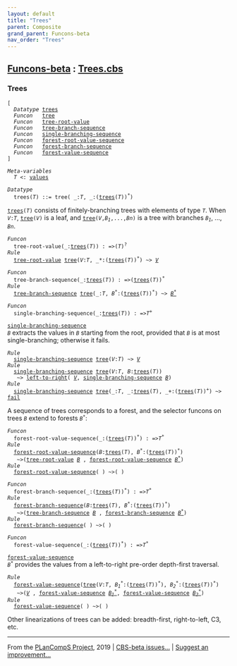 ```yaml
---
layout: default
title: "Trees"
parent: Composite
grand_parent: Funcons-beta
nav_order: "Trees"
---
```


[Funcons-beta] : [Trees.cbs]
-----------------------------

### Trees

<div class="highlighter-rouge"><pre class="highlight"><code>[
  <i class="keyword">Datatype</i> <span class="name"><a href="#Name_trees">trees</a></span>
  <i class="keyword">Funcon</i>   <span class="name"><a href="#Name_tree">tree</a></span>
  <i class="keyword">Funcon</i>   <span class="name"><a href="#Name_tree-root-value">tree-root-value</a></span>
  <i class="keyword">Funcon</i>   <span class="name"><a href="#Name_tree-branch-sequence">tree-branch-sequence</a></span>
  <i class="keyword">Funcon</i>   <span class="name"><a href="#Name_single-branching-sequence">single-branching-sequence</a></span>
  <i class="keyword">Funcon</i>   <span class="name"><a href="#Name_forest-root-value-sequence">forest-root-value-sequence</a></span>
  <i class="keyword">Funcon</i>   <span class="name"><a href="#Name_forest-branch-sequence">forest-branch-sequence</a></span>
  <i class="keyword">Funcon</i>   <span class="name"><a href="#Name_forest-value-sequence">forest-value-sequence</a></span>
]</code></pre></div>



<div class="highlighter-rouge"><pre class="highlight"><code><i class="keyword">Meta-variables</i>
  <span id="PartVariable_T"><i class="var">T</i></span> <: <span class="name"><a href="../../Value-Types/index.html#Name_values">values</a></span></code></pre></div>

  

<div class="highlighter-rouge"><pre class="highlight"><code><i class="keyword">Datatype</i>
  <span class="name"><span id="Name_trees">trees</span></span>(<span id="Variable60_T"><i class="var">T</i></span>) ::= <span id="Name_tree">tree</span>( _:<span id="Variable76_T"><i class="var">T</i></span>, _:(<span class="name"><a href="#Name_trees">trees</a></span>(<span id="Variable88_T"><i class="var">T</i></span>))<sup class="sup">*</sup>)</code></pre></div>


  <code><span class="name"><a href="#Name_trees">trees</a></span>(<i class="var">T</i>)</code> consists of finitely-branching trees with elements of type <code><i class="var">T</i></code>.
  When <code><i class="var">V</i>:<i class="var">T</i></code>, <code><span class="name"><a href="#Name_tree">tree</a></span>(<i class="var">V</i>)</code> is a leaf, and <code><span class="name"><a href="#Name_tree">tree</a></span>(<i class="var">V</i>,<i class="var">B<sub class="sub">1</sub></i>,...,<i class="var">Bn</i>)</code> is a tree with
  branches <code><i class="var">B<sub class="sub">1</sub></i></code>, ..., <code><i class="var">Bn</i></code>.

<div class="highlighter-rouge"><pre class="highlight"><code><i class="keyword">Funcon</i>
  <span class="name"><span id="Name_tree-root-value">tree-root-value</span></span>(_:<span class="name"><a href="#Name_trees">trees</a></span>(<span id="Variable269_T"><i class="var">T</i></span>)) : =>(<span id="Variable289_T"><i class="var">T</i></span>)<sup class="sup">?</sup>
<i class="keyword">Rule</i>
  <span class="name"><a href="#Name_tree-root-value">tree-root-value</a></span> <span class="name"><a href="#Name_tree">tree</a></span>(<span id="Variable306_V"><i class="var">V</i></span>:<i class="var">T</i>, _*:(<span class="name"><a href="#Name_trees">trees</a></span>(<i class="var">T</i>))<sup class="sup">*</sup>) ~> <a href="#Variable306_V"><i class="var">V</i></a></code></pre></div>

<div class="highlighter-rouge"><pre class="highlight"><code><i class="keyword">Funcon</i>
  <span class="name"><span id="Name_tree-branch-sequence">tree-branch-sequence</span></span>(_:<span class="name"><a href="#Name_trees">trees</a></span>(<span id="Variable363_T"><i class="var">T</i></span>)) : =>(<span class="name"><a href="#Name_trees">trees</a></span>(<span id="Variable384_T"><i class="var">T</i></span>))<sup class="sup">*</sup>
<i class="keyword">Rule</i>
  <span class="name"><a href="#Name_tree-branch-sequence">tree-branch-sequence</a></span> <span class="name"><a href="#Name_tree">tree</a></span>(_:<i class="var">T</i>, <span id="Variable418_B*"><i class="var">B<sup class="sup">*</sup></i></span>:(<span class="name"><a href="#Name_trees">trees</a></span>(<i class="var">T</i>))<sup class="sup">*</sup>) ~> <a href="#Variable418_B*"><i class="var">B<sup class="sup">*</sup></i></a></code></pre></div>



<div class="highlighter-rouge"><pre class="highlight"><code><i class="keyword">Funcon</i>
  <span class="name"><span id="Name_single-branching-sequence">single-branching-sequence</span></span>(_:<span class="name"><a href="#Name_trees">trees</a></span>(<span id="Variable465_T"><i class="var">T</i></span>)) : =><span id="Variable486_T+"><i class="var">T<sup class="sup">+</sup></i></span></code></pre></div>

  <code><span class="name"><a href="#Name_single-branching-sequence">single-branching-sequence</a></span> <i class="var">B</i></code> extracts the values in <code><i class="var">B</i></code> starting from 
  the root, provided that <code><i class="var">B</i></code> is at most single-branching; otherwise it fails.

<div class="highlighter-rouge"><pre class="highlight"><code><i class="keyword">Rule</i>
  <span class="name"><a href="#Name_single-branching-sequence">single-branching-sequence</a></span> <span class="name"><a href="#Name_tree">tree</a></span>(<span id="Variable543_V"><i class="var">V</i></span>:<i class="var">T</i>) ~> <a href="#Variable543_V"><i class="var">V</i></a>
<i class="keyword">Rule</i>
  <span class="name"><a href="#Name_single-branching-sequence">single-branching-sequence</a></span> <span class="name"><a href="#Name_tree">tree</a></span>(<span id="Variable571_V"><i class="var">V</i></span>:<i class="var">T</i>, <span id="Variable582_B"><i class="var">B</i></span>:<span class="name"><a href="#Name_trees">trees</a></span>(<i class="var">T</i>))
   ~> <span class="name"><a href="../../../Computations/Normal/Flowing/index.html#Name_left-to-right">left-to-right</a></span>( <a href="#Variable571_V"><i class="var">V</i></a>, <span class="name"><a href="#Name_single-branching-sequence">single-branching-sequence</a></span> <a href="#Variable582_B"><i class="var">B</i></a>)
<i class="keyword">Rule</i>
  <span class="name"><a href="#Name_single-branching-sequence">single-branching-sequence</a></span> <span class="name"><a href="#Name_tree">tree</a></span>(_:<i class="var">T</i>, _:<span class="name"><a href="#Name_trees">trees</a></span>(<i class="var">T</i>), _+:(<span class="name"><a href="#Name_trees">trees</a></span>(<i class="var">T</i>))<sup class="sup">+</sup>) ~> <span class="name"><a href="../../../Computations/Abnormal/Failing/index.html#Name_fail">fail</a></span></code></pre></div>




  A sequence of trees corresponds to a forest, and the selector funcons
  on trees <code><i class="var">B</i></code> extend to forests <code><i class="var">B<sup class="sup">*</sup></i></code>:

<div class="highlighter-rouge"><pre class="highlight"><code><i class="keyword">Funcon</i>
  <span class="name"><span id="Name_forest-root-value-sequence">forest-root-value-sequence</span></span>(_:(<span class="name"><a href="#Name_trees">trees</a></span>(<span id="Variable737_T"><i class="var">T</i></span>))<sup class="sup">*</sup>) : =><span id="Variable765_T*"><i class="var">T<sup class="sup">*</sup></i></span>
<i class="keyword">Rule</i>
  <span class="name"><a href="#Name_forest-root-value-sequence">forest-root-value-sequence</a></span>(<span id="Variable774_B"><i class="var">B</i></span>:<span class="name"><a href="#Name_trees">trees</a></span>(<i class="var">T</i>), <span id="Variable793_B*"><i class="var">B<sup class="sup">*</sup></i></span>:(<span class="name"><a href="#Name_trees">trees</a></span>(<i class="var">T</i>))<sup class="sup">*</sup>)
   ~>(<span class="name"><a href="#Name_tree-root-value">tree-root-value</a></span> <a href="#Variable774_B"><i class="var">B</i></a> , <span class="name"><a href="#Name_forest-root-value-sequence">forest-root-value-sequence</a></span> <a href="#Variable793_B*"><i class="var">B<sup class="sup">*</sup></i></a>)
<i class="keyword">Rule</i>
  <span class="name"><a href="#Name_forest-root-value-sequence">forest-root-value-sequence</a></span>( ) ~>( )</code></pre></div>

<div class="highlighter-rouge"><pre class="highlight"><code><i class="keyword">Funcon</i>
  <span class="name"><span id="Name_forest-branch-sequence">forest-branch-sequence</span></span>(_:(<span class="name"><a href="#Name_trees">trees</a></span>(<span id="Variable867_T"><i class="var">T</i></span>))<sup class="sup">*</sup>) : =><span id="Variable895_T*"><i class="var">T<sup class="sup">*</sup></i></span>
<i class="keyword">Rule</i>
  <span class="name"><a href="#Name_forest-branch-sequence">forest-branch-sequence</a></span>(<span id="Variable904_B"><i class="var">B</i></span>:<span class="name"><a href="#Name_trees">trees</a></span>(<i class="var">T</i>), <span id="Variable923_B*"><i class="var">B<sup class="sup">*</sup></i></span>:(<span class="name"><a href="#Name_trees">trees</a></span>(<i class="var">T</i>))<sup class="sup">*</sup>)
   ~>(<span class="name"><a href="#Name_tree-branch-sequence">tree-branch-sequence</a></span> <a href="#Variable904_B"><i class="var">B</i></a> , <span class="name"><a href="#Name_forest-branch-sequence">forest-branch-sequence</a></span> <a href="#Variable923_B*"><i class="var">B<sup class="sup">*</sup></i></a>)
<i class="keyword">Rule</i>
  <span class="name"><a href="#Name_forest-branch-sequence">forest-branch-sequence</a></span>( ) ~>( )</code></pre></div>



<div class="highlighter-rouge"><pre class="highlight"><code><i class="keyword">Funcon</i>
  <span class="name"><span id="Name_forest-value-sequence">forest-value-sequence</span></span>(_:(<span class="name"><a href="#Name_trees">trees</a></span>(<span id="Variable997_T"><i class="var">T</i></span>))<sup class="sup">*</sup>) : =><span id="Variable1025_T*"><i class="var">T<sup class="sup">*</sup></i></span></code></pre></div>

  <code><span class="name"><a href="#Name_forest-value-sequence">forest-value-sequence</a></span> <i class="var">B<sup class="sup">*</sup></i></code> provides the values from a left-to-right pre-order
  depth-first traversal.

<div class="highlighter-rouge"><pre class="highlight"><code><i class="keyword">Rule</i>
  <span class="name"><a href="#Name_forest-value-sequence">forest-value-sequence</a></span>(<span class="name"><a href="#Name_tree">tree</a></span>(<span id="Variable1057_V"><i class="var">V</i></span>:<i class="var">T</i>, <span id="Variable1070_B1*"><i class="var">B<sub class="sub">1</sub><sup class="sup">*</sup></i></span>:(<span class="name"><a href="#Name_trees">trees</a></span>(<i class="var">T</i>))<sup class="sup">*</sup>), <span id="Variable1104_B2*"><i class="var">B<sub class="sub">2</sub><sup class="sup">*</sup></i></span>:(<span class="name"><a href="#Name_trees">trees</a></span>(<i class="var">T</i>))<sup class="sup">*</sup>)
   ~>(<a href="#Variable1057_V"><i class="var">V</i></a> , <span class="name"><a href="#Name_forest-value-sequence">forest-value-sequence</a></span> <a href="#Variable1070_B1*"><i class="var">B<sub class="sub">1</sub><sup class="sup">*</sup></i></a>, <span class="name"><a href="#Name_forest-value-sequence">forest-value-sequence</a></span> <a href="#Variable1104_B2*"><i class="var">B<sub class="sub">2</sub><sup class="sup">*</sup></i></a>)
<i class="keyword">Rule</i>
  <span class="name"><a href="#Name_forest-value-sequence">forest-value-sequence</a></span>( ) ~>( )</code></pre></div>




  Other linearizations of trees can be added: breadth-first, right-to-left,
  C3, etc.
    


____

From the [PLanCompS Project], 2019 | [CBS-beta issues...] | [Suggest an improvement...]

[Trees.cbs]: Trees.cbs 
  "CBS SOURCE FILE"
[Funcons-beta]: /CBS-beta/docs/Funcons-beta
 "FUNCONS-BETA"
[Unstable-Funcons-beta]: /CBS-beta/docs/Unstable-Funcons-beta
  "UNSTABLE-FUNCONS-BETA"
[Languages-beta]: /CBS-beta/docs/Languages-beta
  "LANGUAGES-BETA"
[Unstable-Languages-beta]: /CBS-beta/docs/Unstable-Languages-beta
  "UNSTABLE-LANGUAGES-BETA"
[CBS-beta]:  "CBS-BETA"
[PLanCompS Project]: http://plancomps.org
  "PROGRAMMING LANGUAGE COMPONENTS AND SPECIFICATIONS PROJECT HOME PAGE"
[CBS-beta issues...]: https://github.com/plancomps/plancomps.github.io/issues
  "CBS-BETA ISSUE REPORTS ON GITHUB"
[Suggest an improvement...]: mailto:plancomps@gmail.com?Subject=CBS-beta%20-%20comment&Body=Re%3A%20CBS-beta%20specification%20at%20Values/Composite/Trees/Trees.cbs%0A%0AComment/Query/Issue/Suggestion%3A%0A%0A%0ASignature%3A%0A 
  "GENERATE AN EMAIL TEMPLATE"
